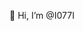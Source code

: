 👋 Hi, I’m @I077I


<!---
I077I/I077I is a ✨ special ✨ repository because its `README.md` (this file) appears on your GitHub profile.
You can click the Preview link to take a look at your changes.
--->
